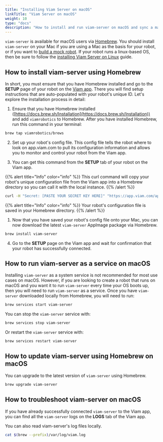 ```yaml
---
title: "Installing Viam Server on macOS"
linkTitle: "Viam Server on macOS"
weight: 10
type: "docs"
description: "How to install and run viam-server on macOS and sync a machine with the Viam app ([https://app.viam.com](https://app.viam.com))"
---
```

`viam-server` is available for macOS users via [Homebrew](https://docs.brew.sh).
You should install `viam-server` on your Mac if you are using a Mac as the basis for your robot, or if you want to [build a mock robot](../../tutorials/how-to-build-a-mock-robot/).
If your robot runs a linux-based OS, then be sure to follow the [installing Viam Server on Linux](../linux-install/) guide.

## How to install viam-server using Homebrew

In short, you must ensure that you have Homebrew installed and go to the **SETUP** page of your robot on the [Viam app](https://app.viam.com). There you will find setup instructions that are auto-populated with your robot's unique ID. Let's explore the installation process in detail:

1.  Ensure that you have Homebrew installed ([https://docs.brew.sh/Installation](https://docs.brew.sh/Installation)) and add `viamrobotics` to Homebrew. After you have installed Homebrew, run this command in your terminal:

```bash
brew tap viamrobotics/brews
```

2.  Set up your robot's config file. This config file tells the robot where to look on app.viam.com to pull its configuration information and allows you to monitor and control your robot from the Viam app.

3.  You can get this command from the **SETUP** tab of your robot on the Viam app.

{{% alert title="Info" color="info" %}}
This curl command will copy your robot's unique configuration file from the Viam app into a Homebrew directory so you can call it with the local instance.
{{% /alert %}}

```bash
curl -H "Secret: [PASTE YOUR SECRET KEY HERE]" "https://app.viam.com/api/json1/config?id=[PASTE YOUR ID HERE]&client=true" -o "$(brew --prefix)/etc/viam.json"
```

{{% alert title="Info" color="info" %}}
Your robot's configuration file is saved in your Homebrew directory.
{{% /alert %}}

1.  Now that you have saved your robot's config file onto your Mac, you can now download the latest `viam-server` AppImage package via Homebrew.

```bash
brew install viam-server
```

4.  Go to the **SETUP** page on the Viam app and wait for confirmation that your robot has successfully connected.

## How to run viam-server as a service on macOS

Installing `viam-server` as a system service is not recommended for most use cases on macOS.
However, if you are looking to create a robot that runs on macOS and you want it to run `viam-server` every time your OS boots up, then you will need to run `viam-server` as a service.
Once you have `viam-server` downloaded locally from Homebrew, you will need to run:

```bash
brew services start viam-server
```

You can stop the `viam-server` service with:

```bash
brew services stop viam-server
```

Or restart the `viam-server` service with:

```bash
brew services restart viam-server
```

## How to update viam-server using Homebrew on macOS

You can upgrade to the latest version of `viam-server` using Homebrew.

```bash
brew upgrade viam-server
```

## How to troubleshoot viam-server on macOS

If you have already successfully connected `viam-server` to the Viam app, you can find all the `viam-server` logs on the **LOGS** tab of the Viam app.

You can also read viam-server's log files locally.

```bash
cat $(brew --prefix)/var/log/viam.log
```
